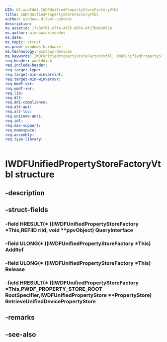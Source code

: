 ```yaml
---
UID: NS.wudfddi.IWDFUnifiedPropertyStoreFactoryVtbl
title: IWDFUnifiedPropertyStoreFactoryVtbl
author: windows-driver-content
description: 
ms.assetid: 1fe8e761-e7f4-4f25-807e-4f17b4b28f2b
ms.author: windowsdriverdev
ms.date: 
ms.topic: struct
ms.prod: windows-hardware
ms.technology: windows-devices
ms.keywords: IWDFUnifiedPropertyStoreFactoryVtbl, IWDFUnifiedPropertyStoreFactoryVtbl
req.header: wudfddi.h
req.include-header:
req.target-type:
req.target-min-winverclnt:
req.target-min-winversvr:
req.kmdf-ver:
req.umdf-ver:
req.lib:
req.dll:
req.ddi-compliance:
req.alt-api:
req.alt-loc:
req.unicode-ansi:
req.idl:
req.max-support:
req.namespace:
req.assembly:
req.type-library:
---
```


# IWDFUnifiedPropertyStoreFactoryVtbl structure

## -description



## -struct-fields

### -field HRESULT(* )(IWDFUnifiedPropertyStoreFactory *This,REFIID riid, void **ppvObject) QueryInterface			
 	
### -field ULONG(* )(IWDFUnifiedPropertyStoreFactory *This) AddRef			
 	
### -field ULONG(* )(IWDFUnifiedPropertyStoreFactory *This) Release			
 	
### -field HRESULT(* )(IWDFUnifiedPropertyStoreFactory *This,PWDF_PROPERTY_STORE_ROOT RootSpecifier,IWDFUnifiedPropertyStore **PropertyStore) RetrieveUnifiedDevicePropertyStore			
 	
## -remarks

## -see-also